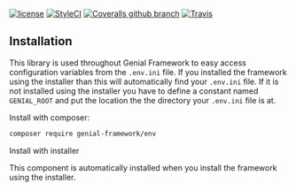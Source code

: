[![license](https://img.shields.io/badge/license-BSD--3--Clause-orange.svg?style=flat-square)](https://github.com/Genial-Framework/Env/blob/master/LICENSE) [![StyleCI](https://styleci.io/repos/113257729/shield?branch=master)](https://styleci.io/repos/113257729) [![Coveralls github branch](https://img.shields.io/coveralls/github/Genial-Framework/Env/master.svg?style=flat-square)](https://coveralls.io/github/Genial-Framework/Env?branch=master) [![Travis](https://img.shields.io/travis/Genial-Framework/Env.svg?style=flat-square)](https://travis-ci.org/Genial-Framework/Env)  

Installation
------------
This library is used throughout Genial Framework to easy access configuration variables from the `.env.ini` file. If you installed the framework using the installer than this will automatically find your `.env.ini` file. If it is not installed using the installer you have to define a constant named `GENIAL_ROOT` and put the location the the directory your `.env.ini` file is at.

Install with composer:

```sh
composer require genial-framework/env
```

Install with installer

This component is automatically installed when you install the framework using the installer.
